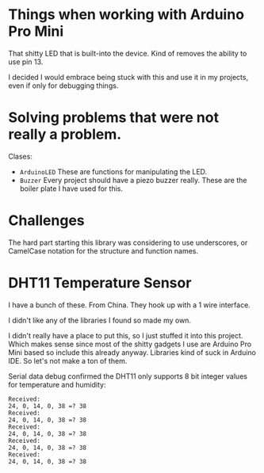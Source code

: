 # Things when working with Arduino Pro Mini

That shitty LED that is built-into the device. Kind of removes the ability to use pin 13.

I decided I would embrace being stuck with this and use it in my projects, even if only for debugging things.

# Solving problems that were not really a problem.

Clases:
* `ArduinoLED` These are functions for manipulating the LED.
* `Buzzer` Every project should have a piezo buzzer really. These are the boiler plate I have used for this.

# Challenges
The hard part starting this library was considering to use underscores, or CamelCase notation for the structure and function names.

# DHT11 Temperature Sensor
I have a bunch of these. From China. They hook up with a 1 wire interface.

I didn't like any of the libraries I found so made my own.

I didn't really have a place to put this, so I just stuffed it into this project. Which makes sense since most of the shitty gadgets I use are Arduino Pro Mini based so include this already anyway. Libraries kind of suck in Arduino IDE. So let's not make a ton of them.

Serial data debug confirmed the DHT11 only supports 8 bit integer values for temperature and humidity:
```
Received:
24, 0, 14, 0, 38 =? 38
Received:
24, 0, 14, 0, 38 =? 38
Received:
24, 0, 14, 0, 38 =? 38
Received:
24, 0, 14, 0, 38 =? 38
Received:
24, 0, 14, 0, 38 =? 38
```